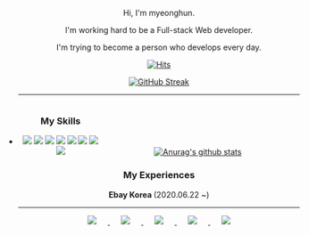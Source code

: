 <div align="center">

Hi, I'm myeonghun.

I'm working hard to be a Full-stack Web developer.

I'm trying to become a person who develops every day.

</div>

<div align="center">
  
[![Hits](https://hits.seeyoufarm.com/api/count/incr/badge.svg?url=https%3A%2F%2Fgithub.com%2FAzderica%2Fhit-counter&count_bg=%2380BCFF&title_bg=%23555555&icon=&icon_color=%23E7E7E7&title=hits&edge_flat=false)](https://hits.seeyoufarm.com)

[![GitHub Streak](http://github-readme-streak-stats.herokuapp.com?user=Azderica&date_format=M%20j%5B%2C%20Y%5D)](https://git.io/streak-stats)
	
</div>

---


<div>
	
<div style="display: inline-block; width:30%;">

<div align="center">

### My Skills

</div>

<div align="center" style="box-sizing: border-box; display: list-item; cursor: pointer;">
<img src="https://img.shields.io/badge/-gray?style=round-square&logo=javascript">
<img src="https://img.shields.io/badge/-gray?style=round-square&logo=vue.js">
<img src="https://img.shields.io/badge/-gray?style=round-square&logo=java">
<img src="https://img.shields.io/badge/-gray?style=round-square&logo=spring">
<img src="https://img.shields.io/badge/-gray?style=round-square&logo=.net">
<img src="https://img.shields.io/badge/-gray?style=round-square&logo=oracle">
<img src="https://img.shields.io/badge/-gray?style=round-square&logo=Microsoft%20SQL%20Server">
<img src="https://img.shields.io/badge/-gray?style=round-square&logo=docker">
	
</div>
	
</div>	

<div style="display: inline-block; width:66%;" align = "center">

<a href="https://github.com/anuraghazra/github-readme-stats">
	<img src="https://github-readme-stats.vercel.app/api?username=Azderica" alt="Anurag&#39;s github stats">
</a>

</div>	

</div>	


<div align="center">

### My Experiences

<summary><strong>Ebay Korea </strong> (2020.06.22 ~)  </summary>
    
</div>

---


<div align=center>

<a href="https://instagram.com/it_myeonghun">
    <img 
        src="http://img.shields.io/badge/-Instagram-black?style=flat&logo=Instagram&link=https://instagram.com/it_myeonghun/"
        style="height : auto; margin-left : 20px; margin-right : 20px;"/>
</a>
	
<a href="https://www.linkedin.com/in/myeonghun-park-7693a1184/">
    <img 
        src="https://img.shields.io/badge/-LinkedIn-blue?style=flat-square&logo=Linkedin&logoColor=white&link=https://www.linkedin.com/in/myeonghun-park-7693a1184/"
        style="height : auto; margin-left : 20px; margin-right : 20px;"/>
</a>

<a href="mailto:mh97888@gmail.co">
    <img 
        src="https://img.shields.io/badge/Gmail-d14836?style=flat-square&logo=Gmail&logoColor=white&link=mailto:mh97888@gmail.com"
        style="height : auto; margin-left : 20px; margin-right : 20px;"/>
</a>


<a href="https://azderica.github.io">
    <img 
        src="http://img.shields.io/badge/-Tech%20Blog-655ced?style=flat&logo=devpost&link=https://developer-azderica.tistory.com/"
        style="height : auto; margin-left : 20px; margin-right : 20px;"/>
</a>

<a href="https://azderica.github.io/til/">
    <img 
        src="http://img.shields.io/badge/-TIL-655ced?style=flat&logo=github&link=https://azderica.github.io/til/"
        style="height : auto; margin-left : 20px; margin-right : 20px;"/>
</a>

</div>


<!--
**Azderica/Azderica** is a ✨ _special_ ✨ repository because its `README.md` (this file) appears on your GitHub profile.

Here are some ideas to get you started:

- 🔭 I’m currently working on ...
- 🌱 I’m currently learning ...
- 👯 I’m looking to collaborate on ...
- 🤔 I’m looking for help with ...
- 💬 Ask me about ...
- 📫 How to reach me: ...
- 😄 Pronouns: ...
- ⚡ Fun fact: ...
  -->
